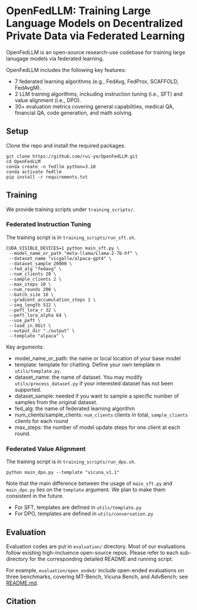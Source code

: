 # OpenFedLLM: Training Large Language Models on Decentralized Private Data via Federated Learning

OpenFedLLM is an open-source research-use codebase for training large lanugage models via federated learning.

OpenFedLLM includes the following key features:
- 7 federated learning algorithms (e.g., FedAvg, FedProx, SCAFFOLD, FedAvgM).
- 2 LLM training algorithms, inckuding instruction tuning (i.e., SFT) and value alignment (i.e., DPO).
- 30+ evaluation metrics covering general capabilities, medical QA, financial QA, code generation, and math solving.

## Setup

Clone the repo and install the required packages.
```
git clone https://github.com/rui-ye/OpenFedLLM.git
cd OpenFedLLM
conda create -n fedllm python=3.10
conda activate fedllm
pip install -r requirements.txt
```

## Training

We provide training scripts under `training_scripts/`.

### Federated Instruction Tuning

The training script is in `training_scripts/run_sft.sh`.

```
CUDA_VISIBLE_DEVICES=1 python main_sft.py \
 --model_name_or_path "meta-llama/Llama-2-7b-hf" \
 --dataset_name "vicgalle/alpaca-gpt4" \
 --dataset_sample 20000 \
 --fed_alg "fedavg" \
 --num_clients 20 \
 --sample_clients 2 \
 --max_steps 10 \
 --num_rounds 200 \
 --batch_size 16 \
 --gradient_accumulation_steps 1 \
 --seq_length 512 \
 --peft_lora_r 32 \
 --peft_lora_alpha 64 \
 --use_peft \
 --load_in_8bit \
 --output_dir "./output" \
 --template "alpaca" \
```

Key arguments:

- model_name_or_path: the name or local location of your base model
- template: template for chatting. Define your own template in `utils/template.py`.
- dataset_name: the name of dataset. You may modify `utils/process_dataset.py` if your interested dataset has not been supported.
- dataset_sample: needed if you want to sample a specific number of samples from the original dataset.
- fed_alg: the name of federated learning algorithm
- num_clients/sample_clients: `num_clients` clients in total, `sample_clients` clients for each round
- max_steps: the number of model update steps for one client at each round.

### Federated Value Alignment

The training script is in `training_scripts/run_dpo.sh`.

```
python main_dpo.py --template "vicuna_v1.1"
```

Note that the main difference between the usage of `main_sft.py` and `main_dpo.py` lies on the `template` argument. We plan to make them consistent in the future.
- For SFT, templates are defined in `utils/template.py`
- For DPO, templates are defined in `utils/conversation.py`

## Evaluation

Evaluation codes are put in `evaluation/` directory. Most of our evaluations follow existing high-incluence open-source repos. Please refer to each sub-directory for the corresponding detailed README and running script.

For example, `evaluation/open_ended/` include open-ended evaluations on three benchmarks, covering MT-Bench, Vicuna Bench, and AdvBench; see [README.md](evaluation/open_ended/README.md).

## Citation